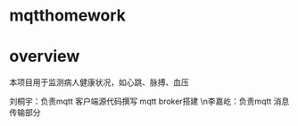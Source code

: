 # mqtthomework

# overview
本项目用于监测病人健康状况，如心跳、脉搏、血压

刘桐宇：负责mqtt 客户端源代码撰写 mqtt broker搭建
\n李嘉屹：负责mqtt 消息传输部分
